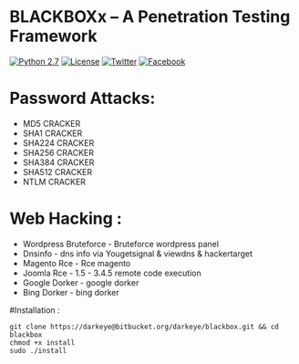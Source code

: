# BLACKBOXx – A Penetration Testing Framework

[![Python 2.7](https://img.shields.io/badge/python-2.7-yellow.svg)](https://www.python.org/)
[![License](https://img.shields.io/badge/license-GPLv2-green.svg)](https://bitbucket.org/darkeye/blackbox/raw/master/COPYING)
[![Twitter](https://img.shields.io/badge/twitter-@blackeye-blue.svg)](https://twitter.com/0x676)
[![Facebook](https://img.shields.io/badge/facebook-@blackeye-blue.svg)](https://www.facebook.com/0xZeus.py)
# Password Attacks: 
+ MD5 CRACKER
+ SHA1  CRACKER
+ SHA224 CRACKER
+ SHA256 CRACKER
+ SHA384 CRACKER
+ SHA512 CRACKER
+ NTLM CRACKER

# Web Hacking :
+ Wordpress Bruteforce - Bruteforce wordpress panel
+ Dnsinfo              - dns info via Yougetsignal & viewdns & hackertarget
+ Magento Rce          - Rce magento
+ Joomla  Rce          - 1.5 - 3.4.5 remote code execution
+ Google Dorker        - google dorker
+ Bing Dorker          - bing dorker

#Installation :
```
git clone https://darkeye@bitbucket.org/darkeye/blackbox.git && cd blackbox
chmod +x install
sudo ./install 
```